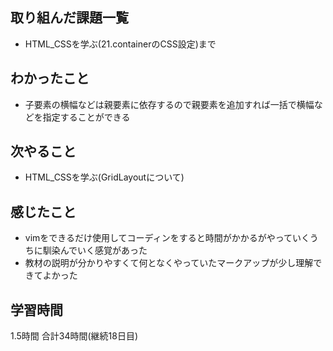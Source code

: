 ## 取り組んだ課題一覧
- HTML_CSSを学ぶ(21.containerのCSS設定)まで
## わかったこと
- 子要素の横幅などは親要素に依存するので親要素を追加すれば一括で横幅などを指定することができる
## 次やること 
- HTML_CSSを学ぶ(GridLayoutについて)
## 感じたこと
- vimをできるだけ使用してコーディンをすると時間がかかるがやっていくうちに馴染んでいく感覚があった
- 教材の説明が分かりやすくて何となくやっていたマークアップが少し理解できてよかった

## 学習時間
1.5時間
合計34時間(継続18日目)
